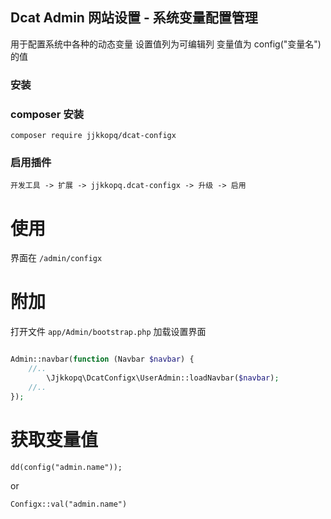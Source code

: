 ## Dcat Admin 网站设置 - 系统变量配置管理

用于配置系统中各种的动态变量 设置值列为可编辑列 变量值为 config("变量名") 的值

### 安装

### composer 安装
```
composer require jjkkopq/dcat-configx
```


### 启用插件
```
开发工具 -> 扩展 -> jjkkopq.dcat-configx -> 升级 -> 启用
```

# 使用
界面在 `/admin/configx`

# 附加
打开文件 `app/Admin/bootstrap.php`
加载设置界面
```php

Admin::navbar(function (Navbar $navbar) {
    //..
        \Jjkkopq\DcatConfigx\UserAdmin::loadNavbar($navbar);
    //..
});

```
# 获取变量值

```
dd(config("admin.name"));
```
or

```
Configx::val("admin.name")
```

